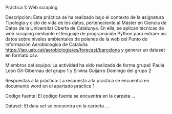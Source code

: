 Práctica 1: Web scraping

Descripción:
Esta práctica se ha realizado bajo el contexto de la asignatura Tipología y ciclo de vida de los datos, perteneciente al Máster en Ciencia de Datos de la Universitat Oberta de Catalunya. En ella, se aplican técnicas de web scraping mediante el lenguaje de programación Python para extraer así datos sobre niveles ambientales de polenes de la web del Punto de Información Aerobiologica de Cataluña https://lap.uab.cat/aerobiologia/es/forecast/barcelona y generar un dataset en formato csv.

Miembros del equipo:
La actividad ha sido realizada de forma grupal: Paula Leon Gil-Gibernau del grupo 1 y Silvina Guijarro Domingo del grupo 2

Respuestas a la práctica:
La respuesta a la practica se encuentra en documento word en el apartado practica 1

Codigo fuente:
 El codigo fuente se encuentra en la carpeta ...
 
 Dataset:
 El data set se encuentra en la carpeta ...
 
